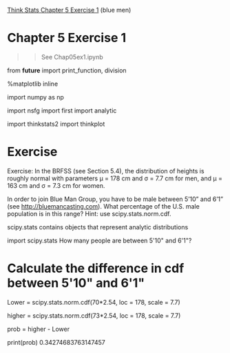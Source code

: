 [Think Stats Chapter 5 Exercise 1](http://greenteapress.com/thinkstats2/html/thinkstats2006.html#toc50) (blue men)

# Chapter 5 Exercise 1
>> See Chap05ex1.ipynb

from __future__ import print_function, division

%matplotlib inline

import numpy as np

import nsfg
import first
import analytic

import thinkstats2
import thinkplot

# Exercise
Exercise: In the BRFSS (see Section 5.4), the distribution of heights is roughly normal with parameters µ = 178 cm and σ = 7.7 cm for men, and µ = 163 cm and σ = 7.3 cm for women.

In order to join Blue Man Group, you have to be male between 5’10” and 6’1” (see http://bluemancasting.com). What percentage of the U.S. male population is in this range? Hint: use scipy.stats.norm.cdf.

scipy.stats contains objects that represent analytic distributions

import scipy.stats
How many people are between 5'10" and 6'1"?

# Calculate the difference in cdf between 5'10" and 6'1"
Lower = scipy.stats.norm.cdf(70*2.54, loc = 178, scale = 7.7)

higher = scipy.stats.norm.cdf(73*2.54, loc = 178, scale = 7.7)

prob = higher - Lower

print(prob)
0.34274683763147457
